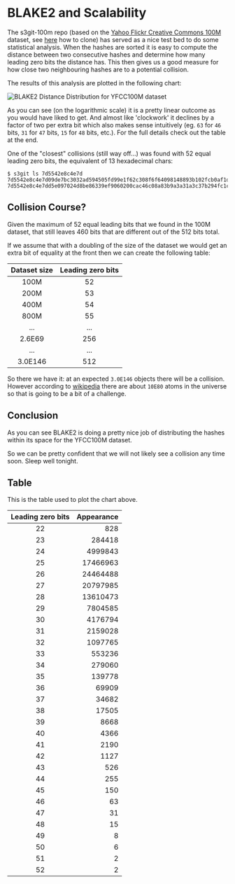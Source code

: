 
BLAKE2 and Scalability
======================

The s3git-100m repo (based on the [Yahoo Flickr Creative Commons 100M](http://aws.amazon.com/public-data-sets/multimedia-commons/) dataset, see [here](https://github.com/s3git/s3git#clone-the-yfcc100m-dataset) how to clone) has served as a nice test bed to do some statistical analysis. When the hashes are sorted it is easy to compute the distance between two consecutive hashes and determine how many leading zero bits the distance has. This then gives us a good measure for how close two neighbouring hashes are to a potential collision.

The results of this analysis are plotted in the following chart:

![BLAKE2 Distance Distribution for YFCC100M dataset](https://s3.amazonaws.com/s3git-assets/BLAKE2-distance-distribution-for-yfcc100m-dataset.png)

As you can see (on the logarithmic scale) it is a pretty linear outcome as you would have liked to get. And almost like 'clockwork' it declines by a factor of two per extra bit which also makes sense intuitively (eg. `63` for `46` bits, `31` for `47` bits, `15` for `48` bits, etc.). For the full details check out the table at the end.

One of the "closest" collisions (still way off...) was found with 52 equal leading zero bits, the equivalent of 13 hexadecimal chars: 

```
$ s3git ls 7d5542e8c4e7d
7d5542e8c4e7d09de7bc3032ad594505fd99e1f62c308f6f64098148893b102fcb0af1d2ee4c818a3611bbc9278f48f97d4b2105a7cc6a2f4f72f07eb60cf8b8
7d5542e8c4e7dd5e097024d8be86339ef9060200cac46c08a83b9a3a31a3c37b294fc1c3083db6996f2883e3386f8c880195b1bd6178390a22647882549747e8
```

Collision Course?
-----------------

Given the maximum of 52 equal leading bits that we found in the 100M dataset, that still leaves 460 bits that are different out of the 512 bits total.

If we assume that with a doubling of the size of the dataset we would get an extra bit of equality at the front then we can create the following table:

| Dataset size | Leading zero bits |
|:-----------:| :-------:|
| 100M | 52 |
| 200M | 53 |
| 400M | 54 |
| 800M | 55 |
| ... | ... |
| 2.6E69 | 256 |
| ... | ... |
| 3.0E146 | 512 |

So there we have it: at an expected `3.0E146` objects there will be a collision. However according to [wikipedia](https://en.wikipedia.org/wiki/Observable_universe#Matter_content_.E2.80.93_number_of_atoms) there are about `10E80` atoms in the universe so that is going to be a bit of a challenge.

Conclusion
----------

As you can see BLAKE2 is doing a pretty nice job of distributing the hashes within its space for the YFCC100M dataset.

So we can be pretty confident that we will not likely see a collision any time soon. Sleep well tonight.

Table
-----

This is the table used to plot the chart above.

| Leading zero bits | Appearance |
|:-----------:| -------:|
| 22 | 828 |
| 23 | 284418 |
| 24 | 4999843 |
| 25 | 17466963 |
| 26 | 24464488 |
| 27 | 20797985 |
| 28 | 13610473 |
| 29 | 7804585 |
| 30 | 4176794 |
| 31 | 2159028 |
| 32 | 1097765 |
| 33 | 553236 |
| 34 | 279060 |
| 35 | 139778 |
| 36 | 69909 |
| 37 | 34682 |
| 38 | 17505 |
| 39 | 8668 |
| 40 | 4366 |
| 41 | 2190 |
| 42 | 1127 |
| 43 | 526 |
| 44 | 255 |
| 45 | 150 |
| 46 | 63 |
| 47 | 31 |
| 48 | 15 |
| 49 | 8 |
| 50 | 6 |
| 51 | 2 |
| 52 | 2 |